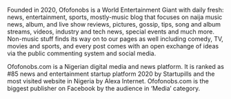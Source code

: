 Founded in 2020, Ofofonobs is a World Entertainment Giant with daily fresh: news, entertainment, sports, mostly-music blog that focuses on naija music news, album, and live show reviews, pictures, gossip, tips, song and album streams, videos, industry and tech news, special events and much more. Non-music stuff finds its way on to our pages as well including comedy, TV, movies and sports, and every post comes with an open exchange of ideas via the public commenting system and social media.

Ofofonobs.com is a Nigerian digital media and news platform. It is ranked as #85 news and entertainment startup platform 2020 by Startupills and the most visited website in Nigeria by Alexa Internet. Ofofonobs.com is the biggest publisher on Facebook by the audience in ‘Media’ category.
